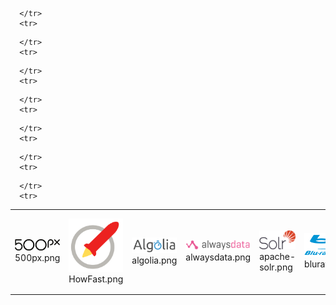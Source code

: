 <table><tr>
      </tr>
      <tr>
<td>
<img src="./500px.png" width="200"><br>
500px.png
</td>
  
<td>
<img src="./HowFast.png" width="200"><br>
HowFast.png
</td>
  
<td>
<img src="./algolia.png" width="200"><br>
algolia.png
</td>
  
<td>
<img src="./alwaysdata.png" width="200"><br>
alwaysdata.png
</td>
  
      </tr>
      <tr>
<td>
<img src="./apache-solr.png" width="200"><br>
apache-solr.png
</td>
  
<td>
<img src="./bluray.png" width="200"><br>
bluray.png
</td>
  
<td>
<img src="./chrome.png" width="200"><br>
chrome.png
</td>
  
<td>
<img src="./cloudinary.png" width="200"><br>
cloudinary.png
</td>
  
      </tr>
      <tr>
<td>
<img src="./crashplan.png" width="200"><br>
crashplan.png
</td>
  
<td>
<img src="./eleventy.png" width="200"><br>
eleventy.png
</td>
  
<td>
<img src="./feather-icons.png" width="200"><br>
feather-icons.png
</td>
  
<td>
<img src="./feed.png" width="200"><br>
feed.png
</td>
  
      </tr>
      <tr>
<td>
<img src="./firefox.png" width="200"><br>
firefox.png
</td>
  
<td>
<img src="./gandi.png" width="200"><br>
gandi.png
</td>
  
<td>
<img src="./homebrew.png" width="200"><br>
homebrew.png
</td>
  
<td>
<img src="./indiewebcamp.png" width="200"><br>
indiewebcamp.png
</td>
  
      </tr>
      <tr>
<td>
<img src="./jekyll.png" width="200"><br>
jekyll.png
</td>
  
<td>
<img src="./jpg-magazine.png" width="200"><br>
jpg-magazine.png
</td>
  
<td>
<img src="./jungledisk.png" width="200"><br>
jungledisk.png
</td>
  
<td>
<img src="./lapeyre.png" width="200"><br>
lapeyre.png
</td>
  
      </tr>
      <tr>
<td>
<img src="./lighthouse.png" width="200"><br>
lighthouse.png
</td>
  
<td>
<img src="./medium.png" width="200"><br>
medium.png
</td>
  
<td>
<img src="./mozy.png" width="200"><br>
mozy.png
</td>
  
<td>
<img src="./noos.png" width="200"><br>
noos.png
</td>
  
      </tr>
      <tr>
<td>
<img src="./pinboard.png" width="200"><br>
pinboard.png
</td>
  
<td>
<img src="./pwa.png" width="200"><br>
pwa.png
</td>
  
<td>
<img src="./ricg.png" width="200"><br>
ricg.png
</td>
  
<td>
<img src="./safari.png" width="200"><br>
safari.png
</td>
  
      </tr>
      <tr>
<td>
<img src="./twitter.png" width="200"><br>
twitter.png
</td>
  
<td>
<img src="./web-performance-paris.png" width="200"><br>
web-performance-paris.png
</td>
  
</tr></table>